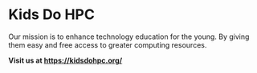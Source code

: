 # Kids Do HPC

Our mission is to enhance technology education for the young. By giving them easy and free access to greater computing resources.

**Visit us at https://kidsdohpc.org/** 
